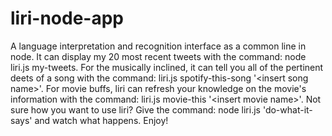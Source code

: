 # liri-node-app
A language interpretation and recognition interface as a common line in node. It can display my 20 most recent tweets with the command: node liri.js my-tweets. For the musically inclined, it can tell you all of the pertinent deets of a song with the command: liri.js spotify-this-song '&lt;insert song name>'. For movie buffs, liri can refresh your knowledge on the movie's information with the command: liri.js movie-this '&lt;insert movie name>'. Not sure how you want to use liri? Give the command: node liri.js 'do-what-it-says' and watch what happens. Enjoy!
